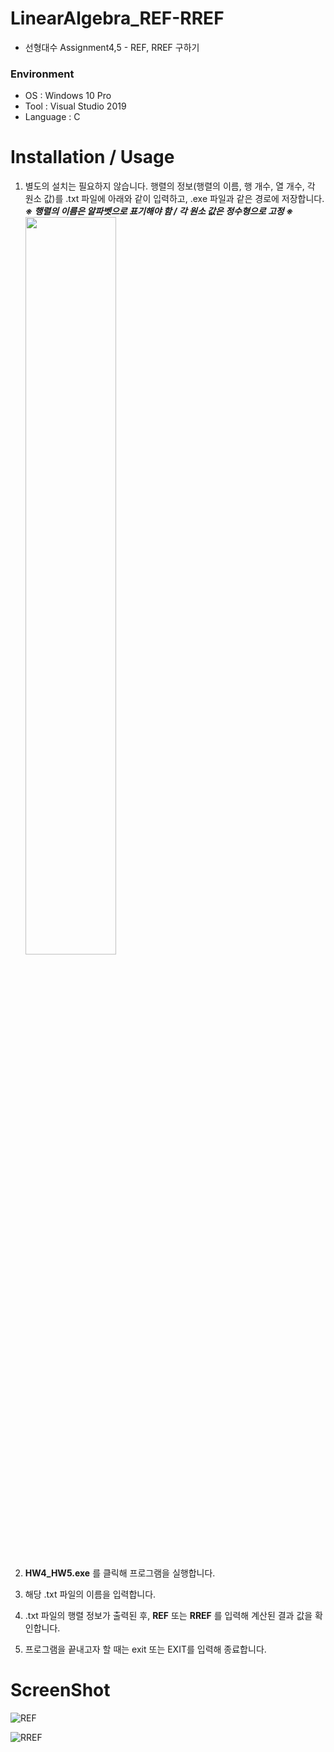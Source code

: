 # LinearAlgebra_REF-RREF
- 선형대수 Assignment4,5 - REF, RREF 구하기

### Environment
- OS : Windows 10 Pro   
- Tool : Visual Studio 2019   
- Language : C 

# Installation / Usage
1. 별도의 설치는 필요하지 않습니다. 행렬의 정보(행렬의 이름, 행 개수, 열 개수, 각 원소 값)를 .txt 파일에 아래와 같이 입력하고, .exe 파일과 같은 경로에 저장합니다.   
  ___※ 행렬의 이름은 알파벳으로 표기해야 함 / 각 원소 값은 정수형으로 고정 ※___
    <image src = "https://user-images.githubusercontent.com/48666975/72046576-11342980-32fc-11ea-876c-5e26aea5a31c.png" width = 55%>
  
2. __HW4_HW5.exe__ 를 클릭해 프로그램을 실행합니다.   

3. 해당 .txt 파일의 이름을 입력합니다.  

4. .txt 파일의 행렬 정보가 출력된 후, __REF__ 또는 __RREF__ 를 입력해 계산된 결과 값을 확인합니다.  

5. 프로그램을 끝내고자 할 때는 exit 또는 EXIT를 입력해 종료합니다.

# ScreenShot
![REF](https://user-images.githubusercontent.com/48666975/72046838-8a338100-32fc-11ea-9054-168ba1ec21af.jpg)

![RREF](https://user-images.githubusercontent.com/48666975/72046839-8a338100-32fc-11ea-94e4-b617dd045919.jpg)
